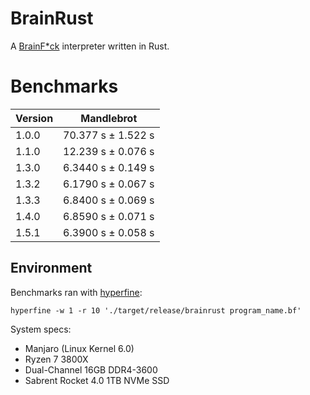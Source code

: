 # BrainRust

A [BrainF\*ck](https://en.wikipedia.org/wiki/Brainfuck) interpreter written in Rust.

# Benchmarks

| Version | Mandlebrot         |
| ------- | ------------------ |
| 1.0.0   | 70.377 s ± 1.522 s |
| 1.1.0   | 12.239 s ± 0.076 s |
| 1.3.0   | 6.3440 s ± 0.149 s |
| 1.3.2   | 6.1790 s ± 0.067 s |
| 1.3.3   | 6.8400 s ± 0.069 s |
| 1.4.0   | 6.8590 s ± 0.071 s |
| 1.5.1   | 6.3900 s ± 0.058 s |

## Environment

Benchmarks ran with [hyperfine](https://github.com/sharkdp/hyperfine):

```shell
hyperfine -w 1 -r 10 './target/release/brainrust program_name.bf'
```

System specs:
- Manjaro (Linux Kernel 6.0)
- Ryzen 7 3800X
- Dual-Channel 16GB DDR4-3600
- Sabrent Rocket 4.0 1TB NVMe SSD

